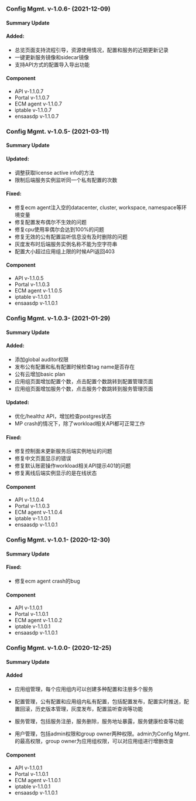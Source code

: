 ### Config Mgmt. v-1.0.6- (2021-12-09)

#### Summary Update

#### Added:

- 总览页面支持流程引导，资源使用情况，配置和服务的近期更新记录
- 一键更新服务镜像和sidecar镜像
- 支持API方式的配置导入导出功能

#### Component

- API v-1.1.0.7
- Portal v-1.1.0.7
- ECM agent v-1.1.0.7
- iptable v-1.1.0.7
- ensaasdp v-1.1.0.7

### Config Mgmt. v-1.0.5- (2021-03-11)

#### Summary Update

#### Updated:

- 调整获取license active info的方法
- 限制后端服务实例监听同一个私有配置的次数

#### Fixed:

  - 修复ecm agent注入空的datacenter, cluster, workspace, namespace等环境变量
  - 修复配置发布偶尔不生效的问题
  - 修复cpu使用率偶尔会达到100%的问题
  - 修复无效的公有配置监听信息没有及时删除的问题
  - 灰度发布时后端服务实例名称不能为空字符串
  - 配置大小超过应用组上限的时候API返回403

#### Component

- API v-1.1.0.5
- Portal v-1.1.0.3
- ECM agent v-1.1.0.5
- iptable v-1.1.0.1
- ensaasdp v-1.1.0.1

### Config Mgmt. v-1.0.3- (2021-01-29)

#### Summary Update

#### Added:

- 添加global auditor权限
- 发布公有配置和私有配置时候检查tag name是否存在
- 公有云增加basic plan
- 应用组页面增加配置个数，点击配置个数跳转到配置管理页面
- 应用组页面增加服务个数，点击服务个数跳转到服务管理页面

#### Updated:

- 优化/healthz API，增加检查postgres状态
- MP crash的情况下，除了workload相关API都可正常工作

#### Fixed:

  - 修复控制面未更新服务后端实例地址的问题
  - 修复中文页面显示的错误
  - 修复默认账密操作workload相关API提示401的问题
  - 修复离线后端实例显示的是在线状态

#### Component

- API v-1.1.0.4
- Portal v-1.1.0.3
- ECM agent v-1.1.0.4
- iptable v-1.1.0.1
- ensaasdp v-1.1.0.1

### Config Mgmt. v-1.0.1- (2020-12-30)

#### Summary Update

#### Fixed:

  - 修复ecm agent crash的bug

#### Component

- API v-1.1.0.1
- Portal v-1.1.0.1
- ECM agent v-1.1.0.2
- iptable v-1.1.0.1
- ensaasdp v-1.1.0.1

### Config Mgmt. v-1.0.0- (2020-12-25)

#### Summary Update
#### Added

  - 应用组管理，每个应用组内可以创建多种配置和注册多个服务
  - 配置管理，公有配置和应用组内私有配置，包括配置发布，配置实时推送，配置回滚，历史版本管理，灰度发布，配置监听查询等功能
  - 服务管理，包括服务注册，服务删除，服务地址暴露，服务健康检查等功能

  - 用户管理，包括admin权限和group owner两种权限。admin为Config Mgmt.的最高权限，group owner为应用组权限，可以对应用组进行增删改查

#### Component

- API v-1.1.0.1
- Portal v-1.1.0.1
- ECM agent v-1.1.0.1
- iptable v-1.1.0.1
- ensaasdp v-1.1.0.1
